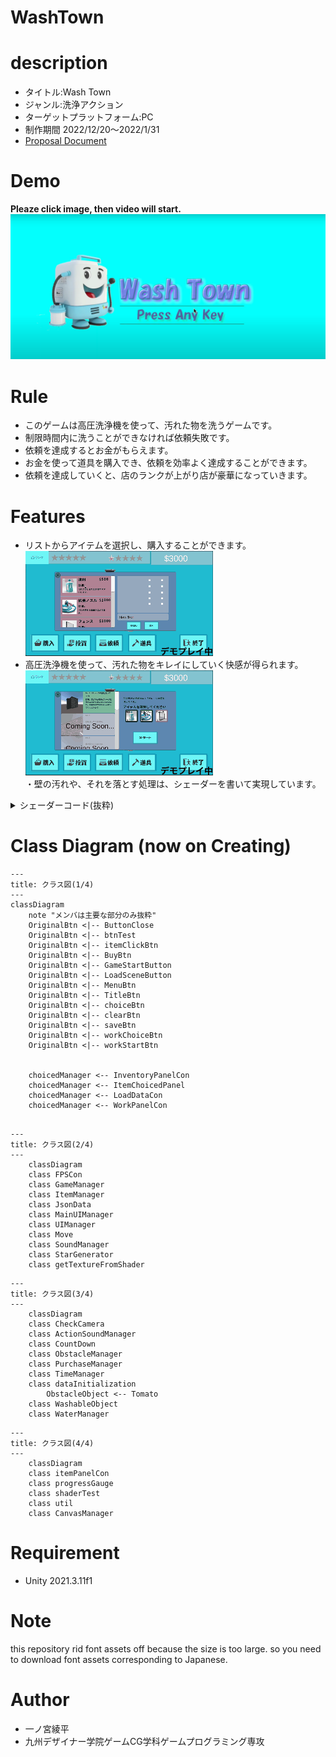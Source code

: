 # WashTown

# description 
* タイトル:Wash Town
* ジャンル:洗浄アクション
* ターゲットプラットフォーム:PC
* 制作期間 2022/12/20〜2022/1/31
* [Proposal Document](./demoImage/WashTown_ProposalDocument.pdf)


# Demo
**Pleaze click image, then video will start.**
[!['altテキスト'](./demoImage/washtownImage.png)](https://www.youtube.com/watch?v=d9GrC7sAbiU)

# Rule
* このゲームは高圧洗浄機を使って、汚れた物を洗うゲームです。<br>
* 制限時間内に洗うことができなければ依頼失敗です。<br>
* 依頼を達成するとお金がもらえます。<br>
* お金を使って道具を購入でき、依頼を効率よく達成することができます。<br>
* 依頼を達成していくと、店のランクが上がり店が豪華になっていきます。<br>

# Features
* リストからアイテムを選択し、購入することができます。<br>
![アイテム購入画面ののデモ画像](./demoImage/itemPurchaseDemo.gif "アイテム購入画面のデモ画像")<br>
* 高圧洗浄機を使って、汚れた物をキレイにしていく快感が得られます。<br>
![洗浄画面のデモ画像](./demoImage/demoWash.gif  "洗浄画面のデモ")<br>
・壁の汚れや、それを落とす処理は、シェーダーを書いて実現しています。
<details>
<summary>シェーダーコード(抜粋)</summary>

```
Shader "Custom/dirtyTexture"
{
    Properties{
       _MainTex("MainTex", 2D) = "white"
       [HideInInspector]
       _Blush("Blush", 2D) = "white"
       [HideInInspector]
       _BlushScale("BlushScale", FLOAT) = 0.1
       [HideInInspector]
       _BlushColor("BlushColor", VECTOR) = (0,0,0,1)
       [HideInInspector]
       _PaintUV("Hit UV Position", VECTOR) = (0,0,0,0)
    }
        SubShader{
            CGINCLUDE
                struct app_data {
                    float4 vertex:POSITION;
                    float4 uv:TEXCOORD0;
                };
                struct v2f {
                    float4 screen:SV_POSITION;
                    float4 uv:TEXCOORD0;
                };
                sampler2D _MainTex;
                sampler2D _Blush;
                float4 _PaintUV;
                float _BlushScale;
                float4 _BlushColor;
            ENDCG

            Pass{
                CGPROGRAM
    #pragma vertex vert
    #pragma fragment frag
                v2f vert(app_data i) {
                    v2f o;
                    o.screen = UnityObjectToClipPos(i.vertex);
                    o.uv = i.uv;
                    return o;
                }
                float4 frag(v2f i) : SV_TARGET {
                    float h = _BlushScale;
                    if (_PaintUV.x - h < i.uv.x && i.uv.x < _PaintUV.x + h &&
                            _PaintUV.y - h < i.uv.y && i.uv.y < _PaintUV.y + h) {
                        float4 col = tex2D(_Blush, (_PaintUV.xy - i.uv) / h * 0.5 + 0.5);
                        if (col.a!= 0)
                            return _BlushColor;
                    }
                    return tex2D(_MainTex, i.uv);
                }
                ENDCG
            }
       }
}
```

</details>

# Class Diagram (now on Creating)
```mermaid
---
title: クラス図(1/4)
---
classDiagram
    note "メンバは主要な部分のみ抜粋"
    OriginalBtn <|-- ButtonClose
    OriginalBtn <|-- btnTest
    OriginalBtn <|-- itemClickBtn
    OriginalBtn <|-- BuyBtn
    OriginalBtn <|-- GameStartButton
    OriginalBtn <|-- LoadSceneButton
    OriginalBtn <|-- MenuBtn
    OriginalBtn <|-- TitleBtn
    OriginalBtn <|-- choiceBtn
    OriginalBtn <|-- clearBtn
    OriginalBtn <|-- saveBtn
    OriginalBtn <|-- workChoiceBtn
    OriginalBtn <|-- workStartBtn
  
    
    choicedManager <-- InventoryPanelCon
    choicedManager <-- ItemChoicedPanel
    choicedManager <-- LoadDataCon
    choicedManager <-- WorkPanelCon
    
```
   
```mermaid
---
title: クラス図(2/4)
---
    classDiagram
    class FPSCon
    class GameManager
    class ItemManager
    class JsonData
    class MainUIManager
    class UIManager
    class Move
    class SoundManager
    class StarGenerator
    class getTextureFromShader
```

```mermaid
---
title: クラス図(3/4)
---
    classDiagram
    class CheckCamera
    class ActionSoundManager
    class CountDown
    class ObstacleManager
    class PurchaseManager
    class TimeManager
    class dataInitialization
        ObstacleObject <-- Tomato
    class WashableObject
    class WaterManager
```


```mermaid
---
title: クラス図(4/4)
---
    classDiagram
    class itemPanelCon
    class progressGauge
    class shaderTest
    class util
    class CanvasManager
```
    
# Requirement
* Unity 2021.3.11f1

# Note
this repository rid font assets off because the size is too large.
so you need to download font assets corresponding to Japanese.

# Author
* 一ノ宮綾平
* 九州デザイナー学院ゲームCG学科ゲームプログラミング専攻
